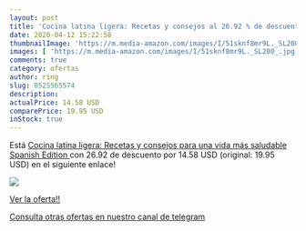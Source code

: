 ```yaml
---
layout: post
title: 'Cocina latina ligera: Recetas y consejos al 26.92 % de descuento'
date: 2020-04-12 15:22:58
thumbnailImage: 'https://m.media-amazon.com/images/I/51sknf8mr9L._SL200_.jpg'
images: [ 'https://m.media-amazon.com/images/I/51sknf8mr9L._SL200_.jpg' ]
comments: true
category: ofertas
author: ring
slug: 0525565574
description:
actualPrice: 14.58 USD
comparePrice: 19.95 USD
inStock: true
---
```


Está [Cocina latina ligera: Recetas y consejos para una vida más saludable  Spanish Edition ](https://www.amazon.com/dp/0525565574/?tag=redken08-20) con 26.92 de descuento por 14.58 USD (original: 19.95 USD) en el siguiente enlace!

[![](https://m.media-amazon.com/images/I/51sknf8mr9L._SL200_.jpg)](https://www.amazon.com/dp/0525565574/?tag=redken08-20)

[Ver la oferta!!](https://www.amazon.com/dp/0525565574/?tag=redken08-20)

[Consulta otras ofertas en nuestro canal de telegram](https://t.me/s/ofertas25)
